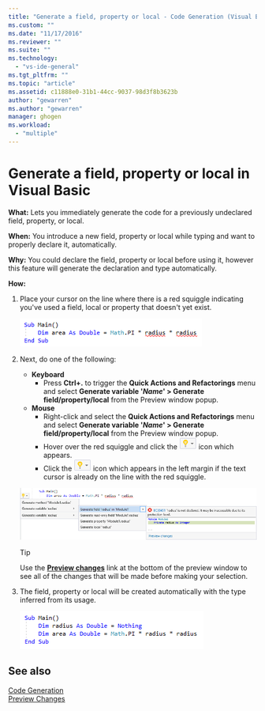 ```yaml
---
title: "Generate a field, property or local - Code Generation (Visual Basic) | Microsoft Docs"
ms.custom: ""
ms.date: "11/17/2016"
ms.reviewer: ""
ms.suite: ""
ms.technology: 
  - "vs-ide-general"
ms.tgt_pltfrm: ""
ms.topic: "article"
ms.assetid: c11888e0-31b1-44cc-9037-98d3f8b3623b
author: "gewarren"
ms.author: "gewarren"
manager: ghogen
ms.workload: 
  - "multiple"
---
```


# Generate a field, property or local in Visual Basic
**What:** Lets you immediately generate the code for a previously undeclared field, property, or local. 

**When:** You introduce a new field, property or local while typing and want to properly declare it, automatically.  

**Why:** You could declare the field, property or local before using it, however this feature will generate the declaration and type automatically. 

**How:**

1. Place your cursor on the line where there is a red squiggle indicating you've used a field, local or property that doesn't yet exist.

   ![Highlighted code](media/field-highlight-vb.png)

1. Next, do one of the following:
   * **Keyboard**
     * Press **Ctrl+.** to trigger the **Quick Actions and Refactorings** menu and select **Generate variable '*Name*' > Generate field/property/local** from the Preview window popup.
   * **Mouse**
     * Right-click and select the **Quick Actions and Refactorings** menu and select **Generate variable '*Name*' > Generate field/property/local** from the Preview window popup.
     * Hover over the red squiggle and click the ![Lightbulb](media/bulb-vb.png) icon which appears.
     * Click the ![Lightbulb](media/bulb-vb.png) icon which appears in the left margin if the text cursor is already on the line with the red squiggle.

   ![Generate field/property/local preview](media/field-preview-vb.png)

   >[!TIP]
   >Use the [**Preview changes**](../../ide/preview-changes.md) link at the bottom of the preview window to see all of the changes that will be made before making your selection.

1. The field, property or local will be created automatically with the type inferred from its usage.

   ![Generate field/property/local result](media/field-result-vb.png)

## See also

[Code Generation](../code-generation-in-visual-studio.md)  
[Preview Changes](../../ide/preview-changes.md)